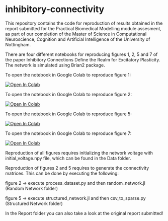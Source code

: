 # inhibitory-connectivity

This repository contains the code for reproduction of results obtained in the report submitted for the Practical Biomedical Modelling module assesment,
as part of our completion of the Master of Science in Computational Neuroscience, Cognition and Artificial Intelligence of the University of Nottingham.

There are four different notebooks for reproducing figures 1, 2, 5 and 7 of the paper Inhibitory Connections Define the Realm for Excitatory Plasticity. The network is simulated using Brian2 package.


To open the notebook in Google Colab to reproduce figure 1:

[![Open In Colab](https://colab.research.google.com/assets/colab-badge.svg)](https://colab.research.google.com/github/albertalbesa/inhibitory-connectivity/blob/main/Notebooks/Figure1.ipynb)

To open the notebook in Google Colab to reproduce figure 2:

[![Open In Colab](https://colab.research.google.com/assets/colab-badge.svg)](https://colab.research.google.com/github/albertalbesa/inhibitory-connectivity/blob/main/Notebooks/Figure2.ipynb)

To open the notebook in Google Colab to reproduce figure 5:

[![Open In Colab](https://colab.research.google.com/assets/colab-badge.svg)](https://colab.research.google.com/github/albertalbesa/inhibitory-connectivity/blob/main/Notebooks/Figure5.ipynb)

To open the notebook in Google Colab to reproduce figure 7:

[![Open In Colab](https://colab.research.google.com/assets/colab-badge.svg)](https://colab.research.google.com/github/albertalbesa/inhibitory-connectivity/blob/main/Notebooks/Figure_7.ipynb)


Reproduction of all figures requires initializing the network voltage with initial_voltage.npy file, which can be found in the Data folder.

Reproduction of figures 2 and 5 requires to generate the connectivity matrices. This can be done by executing the following:

figure 2 -> execute process_dataset.py and then random_network.jl (Random Network folder)

figure 5 -> execute structured_network.jl and then csv_to_sparse.py (Structured Network folder)


In the Report folder you can also take a look at the original report submitted!
